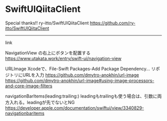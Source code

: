 # SwiftUIQiitaClient


Special thanks!!
ry-itto/SwiftUIQiitaClient
https://github.com/ry-itto/SwiftUIQiitaClient

---
link

NavigationView の右上にボタンを配置する
https://www.utakata.work/entry/swift-ui/navigation-view

URLImage
Xcodeで、File-Swift Packages-Add Package Dependency...
リポジトリにURLを入力
https://github.com/dmytro-anokhin/url-image
https://github.com/dmytro-anokhin/url-image#using-image-processors-and-core-image-filters

navigationBarItems(leading:trailing:)  leadingもtrailingも使う場合は、引数に両方入れる。leadingが先でないとNG
https://developer.apple.com/documentation/swiftui/view/3340829-navigationbaritems
